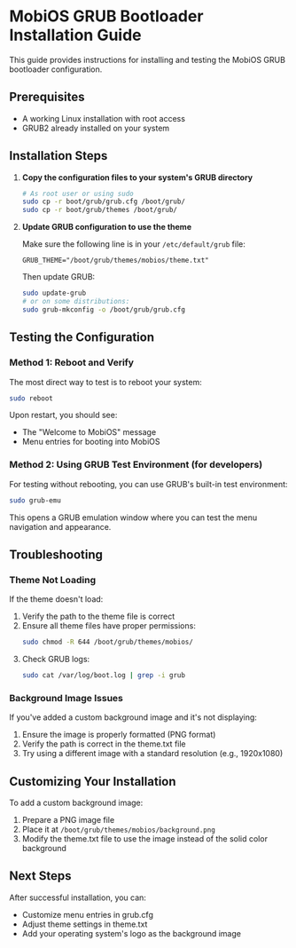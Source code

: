 # MobiOS GRUB Bootloader Installation Guide

This guide provides instructions for installing and testing the MobiOS GRUB bootloader configuration.

## Prerequisites

- A working Linux installation with root access
- GRUB2 already installed on your system

## Installation Steps

1. **Copy the configuration files to your system's GRUB directory**

   ```bash
   # As root user or using sudo
   sudo cp -r boot/grub/grub.cfg /boot/grub/
   sudo cp -r boot/grub/themes /boot/grub/
   ```

2. **Update GRUB configuration to use the theme**

   Make sure the following line is in your `/etc/default/grub` file:

   ```
   GRUB_THEME="/boot/grub/themes/mobios/theme.txt"
   ```

   Then update GRUB:

   ```bash
   sudo update-grub
   # or on some distributions:
   sudo grub-mkconfig -o /boot/grub/grub.cfg
   ```

## Testing the Configuration

### Method 1: Reboot and Verify

The most direct way to test is to reboot your system:

```bash
sudo reboot
```

Upon restart, you should see:
- The "Welcome to MobiOS" message
- Menu entries for booting into MobiOS

### Method 2: Using GRUB Test Environment (for developers)

For testing without rebooting, you can use GRUB's built-in test environment:

```bash
sudo grub-emu
```

This opens a GRUB emulation window where you can test the menu navigation and appearance.

## Troubleshooting

### Theme Not Loading

If the theme doesn't load:

1. Verify the path to the theme file is correct
2. Ensure all theme files have proper permissions:
   ```bash
   sudo chmod -R 644 /boot/grub/themes/mobios/
   ```
3. Check GRUB logs:
   ```bash
   sudo cat /var/log/boot.log | grep -i grub
   ```

### Background Image Issues

If you've added a custom background image and it's not displaying:

1. Ensure the image is properly formatted (PNG format)
2. Verify the path is correct in the theme.txt file
3. Try using a different image with a standard resolution (e.g., 1920x1080)

## Customizing Your Installation

To add a custom background image:
1. Prepare a PNG image file
2. Place it at `/boot/grub/themes/mobios/background.png`
3. Modify the theme.txt file to use the image instead of the solid color background

## Next Steps

After successful installation, you can:
- Customize menu entries in grub.cfg
- Adjust theme settings in theme.txt
- Add your operating system's logo as the background image
